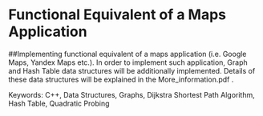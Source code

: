 # Functional Equivalent of a Maps Application

##Implementing functional equivalent of a maps application (i.e. Google Maps, Yandex Maps etc.). In order to implement such application, Graph and Hash Table data structures will be additionally implemented. Details of these data structures will be explained in the More_information.pdf .


Keywords: C++, Data Structures, Graphs, Dijkstra Shortest Path Algorithm, Hash Table, Quadratic Probing
